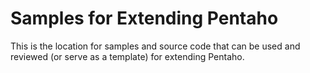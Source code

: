 # Samples for Extending Pentaho

This is the location for samples and source code that can be used and reviewed
(or serve as a template) for extending Pentaho. 

